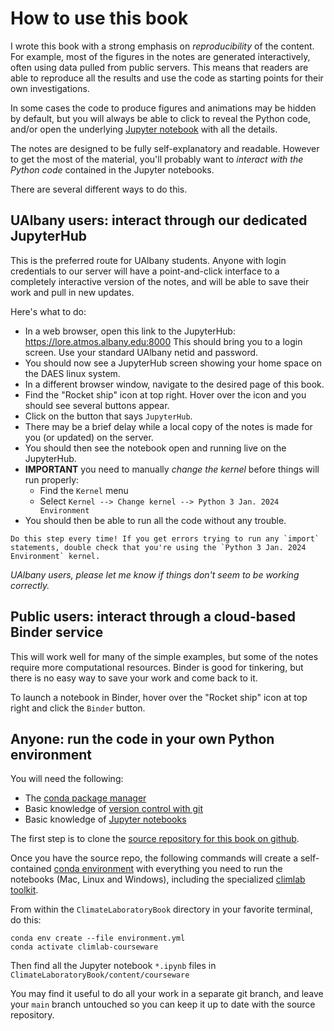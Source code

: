 # How to use this book

I wrote this book with a strong emphasis on *reproducibility* of the content.
For example, most of the figures in the notes are generated interactively,
often using data pulled from public servers. This means that readers are able
to reproduce all the results and use the code as starting points
for their own investigations.

In some cases the code to produce figures and animations may be hidden by default,
but you will always be able to click to reveal the Python code, and/or
open the underlying [Jupyter notebook][notebook] with all the details.

The notes are designed to be fully self-explanatory and readable.
However to get the most of the material, you'll probably want to
*interact with the Python code* contained in the Jupyter notebooks.

There are several different ways to do this.

## UAlbany users: interact through our dedicated JupyterHub

This is the preferred route for UAlbany students. Anyone with login credentials
to our server will have a point-and-click interface to a completely interactive
version of the notes, and will be able to save their work and pull in new updates.

Here's what to do:

- In a web browser, open this link to the JupyterHub: <https://lore.atmos.albany.edu:8000>
This should bring you to a login screen. Use your standard UAlbany netid and password.
- You should now see a JupyterHub screen showing your home space on the DAES linux system.
- In a different browser window, navigate to the desired page of this book.
- Find the "Rocket ship" icon at top right. Hover over the icon and you should see several buttons appear.
- Click on the button that says `JupyterHub`.
- There may be a brief delay while a local copy of the notes is made for you (or updated) on the server.
- You should then see the notebook open and running live on the JupyterHub.
- **IMPORTANT** you need to manually *change the kernel* before things will run properly:
  - Find the `Kernel` menu
  - Select `Kernel --> Change kernel --> Python 3 Jan. 2024 Environment`
- You should then be able to run all the code without any trouble.

```{note}
Do this step every time! If you get errors trying to run any `import` statements, double check that you're using the `Python 3 Jan. 2024 Environment` kernel.
```

*UAlbany users, please let me know if things don't seem to be working correctly.*

## Public users: interact through a cloud-based Binder service

This will work well for many of the simple examples,
but some of the notes require more computational resources.
Binder is good for tinkering, but there is no easy way to save your work and come back to it.

To launch a notebook in Binder, hover over the "Rocket ship" icon at top right and click the `Binder` button. 

## Anyone: run the code in your own Python environment

You will need the following:

- The [conda package manager](https://docs.conda.io/en/latest/)
- Basic knowledge of [version control with git](https://git-scm.com)
- Basic knowledge of [Jupyter notebooks][notebook]

The first step is to clone the [source repository for this book on github][repo].

Once you have the source repo, the following commands will create a self-contained
[conda environment](https://docs.conda.io/projects/conda/en/latest/user-guide/concepts/environments.html)
with everything you need to run the notebooks (Mac, Linux and Windows),
including the specialized [climlab toolkit][climlab].

From within the `ClimateLaboratoryBook` directory in your favorite terminal, do this:

```
conda env create --file environment.yml
conda activate climlab-courseware
```

Then find all the Jupyter notebook `*.ipynb` files in `ClimateLaboratoryBook/content/courseware`

You may find it useful to do all your work in a separate git branch,
and leave your `main` branch untouched so you can keep it up to date with
the source repository.

[repo]: https://github.com/brian-rose/ClimateLaboratoryBook
[climlab]: https://github.com/climlab/climlab
[book]: https://brian-rose.github.io/ClimateLaboratoryBook/
[notebook]: https://jupyter-notebook.readthedocs.io/en/stable/
